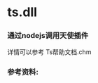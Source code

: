 # ts.dll

### 通过nodejs调用天使插件
详情可以参考 Ts帮助文档.chm 

### 参考资料:
[aweiu/dm.dll(github)]: https://github.com/aweiu/dm.dll
[aweiu/dm.dll(blog)]: https://aweiu.com/documents/dm.dll/
